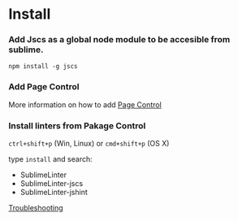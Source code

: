 # Install

### Add Jscs as a global node module to be accesible from sublime.
```
npm install -g jscs
```

### Add Page Control
More information on how to add [Page Control](https://sublime.wbond.net/installation)

### Install linters from Pakage Control
`ctrl+shift+p` (Win, Linux) or `cmd+shift+p` (OS X)

type `install` and search:
- SublimeLinter
- SublimeLinter-jscs
- SublimeLinter-jshint


[Troubleshooting](https://github.com/SublimeLinter/SublimeLinter-jscs/)